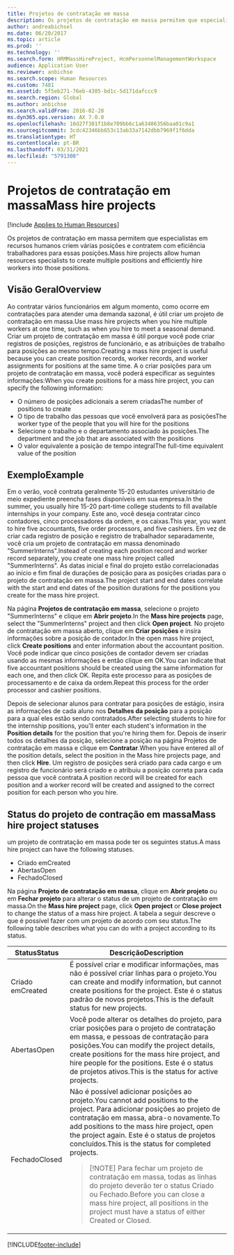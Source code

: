 ```yaml
---
title: Projetos de contratação em massa
description: Os projetos de contratação em massa permitem que especialistas em recursos humanos criem várias posições e contratem com eficiência trabalhadores para essas posições.
author: andreabichsel
ms.date: 06/20/2017
ms.topic: article
ms.prod: ''
ms.technology: ''
ms.search.form: HRMMassHireProject, HcmPersonnelManagementWorkspace
audience: Application User
ms.reviewer: anbichse
ms.search.scope: Human Resources
ms.custom: 7481
ms.assetid: 5f5eb271-76eb-4305-bd1c-5d171dafccc9
ms.search.region: Global
ms.author: anbichse
ms.search.validFrom: 2016-02-28
ms.dyn365.ops.version: AX 7.0.0
ms.openlocfilehash: 10d27f301f1b8e709bb6c1a63406356baa01c9a1
ms.sourcegitcommit: 3cdc42346bb653c13ab33a7142dbb7969f1f6dda
ms.translationtype: HT
ms.contentlocale: pt-BR
ms.lasthandoff: 03/31/2021
ms.locfileid: "5791308"
---
```

# <a name="mass-hire-projects"></a><span data-ttu-id="c40a6-103">Projetos de contratação em massa</span><span class="sxs-lookup"><span data-stu-id="c40a6-103">Mass hire projects</span></span>

[!include [Applies to Human Resources](../includes/applies-to-hr.md)]



<span data-ttu-id="c40a6-104">Os projetos de contratação em massa permitem que especialistas em recursos humanos criem várias posições e contratem com eficiência trabalhadores para essas posições.</span><span class="sxs-lookup"><span data-stu-id="c40a6-104">Mass hire projects allow human resources specialists to create multiple positions and efficiently hire workers into those positions.</span></span>

## <a name="overview"></a><span data-ttu-id="c40a6-105">Visão Geral</span><span class="sxs-lookup"><span data-stu-id="c40a6-105">Overview</span></span>

<span data-ttu-id="c40a6-106">Ao contratar vários funcionários em algum momento, como ocorre em contratações para atender uma demanda sazonal, é útil criar um projeto de contratação em massa.</span><span class="sxs-lookup"><span data-stu-id="c40a6-106">Use mass hire projects when you hire multiple workers at one time, such as when you hire to meet a seasonal demand.</span></span> <span data-ttu-id="c40a6-107">Criar um projeto de contratação em massa é útil porque você pode criar registros de posições, registros de funcionário, e as atribuições de trabalho para posições ao mesmo tempo.</span><span class="sxs-lookup"><span data-stu-id="c40a6-107">Creating a mass hire project is useful because you can create position records, worker records, and worker assignments for positions at the same time.</span></span> <span data-ttu-id="c40a6-108">A o criar posições para um projeto de contratação em massa, você poderá especificar as seguintes informações:</span><span class="sxs-lookup"><span data-stu-id="c40a6-108">When you create positions for a mass hire project, you can specify the following information:</span></span>

- <span data-ttu-id="c40a6-109">O número de posições adicionais a serem criadas</span><span class="sxs-lookup"><span data-stu-id="c40a6-109">The number of positions to create</span></span>
- <span data-ttu-id="c40a6-110">O tipo de trabalho das pessoas que você envolverá para as posições</span><span class="sxs-lookup"><span data-stu-id="c40a6-110">The worker type of the people that you will hire for the positions</span></span>
- <span data-ttu-id="c40a6-111">Selecione o trabalho e o departamento associado às posições.</span><span class="sxs-lookup"><span data-stu-id="c40a6-111">The department and the job that are associated with the positions</span></span>
- <span data-ttu-id="c40a6-112">O valor equivalente a posição de tempo integral</span><span class="sxs-lookup"><span data-stu-id="c40a6-112">The full-time equivalent value of the position</span></span>

## <a name="example"></a><span data-ttu-id="c40a6-113">Exemplo</span><span class="sxs-lookup"><span data-stu-id="c40a6-113">Example</span></span>

<span data-ttu-id="c40a6-114">Em o verão, você contrata geralmente 15-20 estudantes universitário de meio expediente preencha fases disponíveis em sua empresa.</span><span class="sxs-lookup"><span data-stu-id="c40a6-114">In the summer, you usually hire 15-20 part-time college students to fill available internships in your company.</span></span> <span data-ttu-id="c40a6-115">Este ano, você deseja contratar cinco contadores, cinco processadores da ordem, e os caixas.</span><span class="sxs-lookup"><span data-stu-id="c40a6-115">This year, you want to hire five accountants, five order processors, and five cashiers.</span></span> <span data-ttu-id="c40a6-116">Em vez de criar cada registro de posição e registro de trabalhador separadamente, você cria um projeto de contratação em massa denominado "SummerInterns".</span><span class="sxs-lookup"><span data-stu-id="c40a6-116">Instead of creating each position record and worker record separately, you create one mass hire project called "SummerInterns".</span></span> <span data-ttu-id="c40a6-117">As datas inicial e final do projeto estão correlacionadas ao início e fim final de durações de posição para as posições criadas para o projeto de contratação em massa.</span><span class="sxs-lookup"><span data-stu-id="c40a6-117">The project start and end dates correlate with the start and end dates of the position durations for the positions you create for the mass hire project.</span></span>

<span data-ttu-id="c40a6-118">Na página **Projetos de contratação em massa**, selecione o projeto "SummerInterns" e clique em **Abrir projeto**.</span><span class="sxs-lookup"><span data-stu-id="c40a6-118">In the **Mass hire projects** page, select the "SummerInterns" project and then click **Open project**.</span></span> <span data-ttu-id="c40a6-119">No projeto de contratação em massa aberto, clique em **Criar posições** e insira informações sobre a posição de contador.</span><span class="sxs-lookup"><span data-stu-id="c40a6-119">In the open mass hire project, click **Create positions** and enter information about the accountant position.</span></span> <span data-ttu-id="c40a6-120">Você pode indicar que cinco posições de contador devem ser criadas usando as mesmas informações e então clique em OK.</span><span class="sxs-lookup"><span data-stu-id="c40a6-120">You can indicate that five accountant positions should be created using the same information for each one, and then click OK.</span></span> <span data-ttu-id="c40a6-121">Repita este processo para as posições de processamento e de caixa da ordem.</span><span class="sxs-lookup"><span data-stu-id="c40a6-121">Repeat this process for the order processor and cashier positions.</span></span>

<span data-ttu-id="c40a6-122">Depois de selecionar alunos para contratar para posições de estágio, insira as informações de cada aluno nos **Detalhes da posição** para a posição para a qual eles estão sendo contratados.</span><span class="sxs-lookup"><span data-stu-id="c40a6-122">After selecting students to hire for the internship positions, you'll enter each student's information in the **Position details** for the position that you're hiring them for.</span></span> <span data-ttu-id="c40a6-123">Depois de inserir todos os detalhes da posição, selecione a posição na página Projetos de contratação em massa e clique em **Contratar**.</span><span class="sxs-lookup"><span data-stu-id="c40a6-123">When you have entered all of the position details, select the position in the Mass hire projects page, and then click **Hire**.</span></span> <span data-ttu-id="c40a6-124">Um registro de posições será criado para cada cargo e um registro de funcionário será criado e o atribuiu a posição correta para cada pessoa que você contrata.</span><span class="sxs-lookup"><span data-stu-id="c40a6-124">A position record will be created for each position and a worker record will be created and assigned to the correct position for each person who you hire.</span></span>

## <a name="mass-hire-project-statuses"></a><span data-ttu-id="c40a6-125">Status do projeto de contração em massa</span><span class="sxs-lookup"><span data-stu-id="c40a6-125">Mass hire project statuses</span></span>

<span data-ttu-id="c40a6-126">um projeto de contratação em massa pode ter os seguintes status.</span><span class="sxs-lookup"><span data-stu-id="c40a6-126">A mass hire project can have the following statuses.</span></span>

- <span data-ttu-id="c40a6-127">Criado em</span><span class="sxs-lookup"><span data-stu-id="c40a6-127">Created</span></span>
- <span data-ttu-id="c40a6-128">Abertas</span><span class="sxs-lookup"><span data-stu-id="c40a6-128">Open</span></span>
- <span data-ttu-id="c40a6-129">Fechado</span><span class="sxs-lookup"><span data-stu-id="c40a6-129">Closed</span></span>

<span data-ttu-id="c40a6-130">Na página **Projeto de contratação em massa**, clique em **Abrir projeto** ou em **Fechar projeto** para alterar o status de um projeto de contratação em massa.</span><span class="sxs-lookup"><span data-stu-id="c40a6-130">On the **Mass hire project** page, click **Open project** or **Close project** to change the status of a mass hire project.</span></span> <span data-ttu-id="c40a6-131">A tabela a seguir descreve o que é possível fazer com um projeto de acordo com seu status.</span><span class="sxs-lookup"><span data-stu-id="c40a6-131">The following table describes what you can do with a project according to its status.</span></span>

<table>
<thead>
<tr>
<th><span data-ttu-id="c40a6-132">Status</span><span class="sxs-lookup"><span data-stu-id="c40a6-132">Status</span></span></th>
<th><span data-ttu-id="c40a6-133">Descrição</span><span class="sxs-lookup"><span data-stu-id="c40a6-133">Description</span></span></th>
</tr>
</thead>
<tbody>
<tr>
<td><span data-ttu-id="c40a6-134">Criado em</span><span class="sxs-lookup"><span data-stu-id="c40a6-134">Created</span></span></td>
<td><span data-ttu-id="c40a6-135">É possível criar e modificar informações, mas não é possível criar linhas para o projeto.</span><span class="sxs-lookup"><span data-stu-id="c40a6-135">You can create and modify information, but cannot create positions for the project.</span></span> <span data-ttu-id="c40a6-136">Este é o status padrão de novos projetos.</span><span class="sxs-lookup"><span data-stu-id="c40a6-136">This is the default status for new projects.</span></span></td>
</tr>
<tr>
<td><span data-ttu-id="c40a6-137">Abertas</span><span class="sxs-lookup"><span data-stu-id="c40a6-137">Open</span></span></td>
<td><span data-ttu-id="c40a6-138">Você pode alterar os detalhes do projeto, para criar posições para o projeto de contratação em massa, e pessoas de contratação para posições.</span><span class="sxs-lookup"><span data-stu-id="c40a6-138">You can modify the project details, create positions for the mass hire project, and hire people for the positions.</span></span> <span data-ttu-id="c40a6-139">Este é o status de projetos ativos.</span><span class="sxs-lookup"><span data-stu-id="c40a6-139">This is the status for active projects.</span></span></td>
</tr>
<tr>
<td><span data-ttu-id="c40a6-140">Fechado</span><span class="sxs-lookup"><span data-stu-id="c40a6-140">Closed</span></span></td>
<td><span data-ttu-id="c40a6-141">Não é possível adicionar posições ao projeto.</span><span class="sxs-lookup"><span data-stu-id="c40a6-141">You cannot add positions to the project.</span></span> <span data-ttu-id="c40a6-142">Para adicionar posições ao projeto de contratação em massa, abra-o novamente.</span><span class="sxs-lookup"><span data-stu-id="c40a6-142">To add positions to the mass hire project, open the project again.</span></span> <span data-ttu-id="c40a6-143">Este é o status de projetos concluídos.</span><span class="sxs-lookup"><span data-stu-id="c40a6-143">This is the status for completed projects.</span></span>
<blockquote>[!NOTE] <span data-ttu-id="c40a6-144">Para fechar um projeto de contratação em massa, todas as linhas do projeto deverão ter o status Criado ou Fechado.</span><span class="sxs-lookup"><span data-stu-id="c40a6-144">Before you can close a mass hire project, all positions in the project must have a status of either Created or Closed.</span></span></blockquote>
</td>
</tr>
</tbody>
</table>


[!INCLUDE[footer-include](../includes/footer-banner.md)]